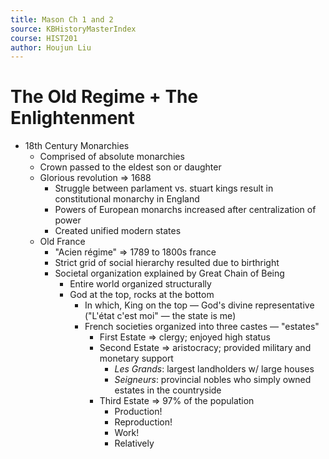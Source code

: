 ```yaml
---
title: Mason Ch 1 and 2
source: KBHistoryMasterIndex
course: HIST201
author: Houjun Liu
---
```



# The Old Regime + The Enlightenment

* 18th Century Monarchies
	* Comprised of absolute monarchies
	* Crown passed to the eldest son or daughter
	* Glorious revolution => 1688
		* Struggle between parlament vs. stuart kings result in constitutional monarchy in England
		* Powers of European monarchs increased after centralization of power
		* Created unified modern states
	* Old France
		* "Acien régime" => 1789 to 1800s france
		* Strict grid of social hierarchy resulted due to birthright
		* Societal organization explained by Great Chain of Being
			* Entire world organized structurally
			* God at the top, rocks at the bottom
				* In which, King on the top — God's divine representative ("L'état c'est moi" — the state is me)
				* French societies organized into three castes — "estates"
					* First Estate => clergy; enjoyed high status
					* Second Estate => aristocracy; provided military and monetary support
						* *Les Grands*: largest landholders w/ large houses
						* *Seigneurs*: provincial nobles who simply owned estates in the countryside
					* Third Estate => 97% of the population
						* Production!
						* Reproduction!
						* Work!
						* Relatively   
	
